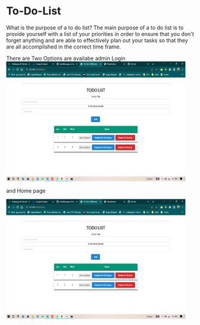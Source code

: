 # To-Do-List
What is the purpose of a to do list? The main purpose of a to do list is to provide yourself with a list of your priorities in order to ensure that you don't forget anything and are able to effectively plan out your tasks so that they are all accomplished in the correct time frame.


There are Two Options are availabe admin Login <br>
<img src="https://github.com/sanjayengineer121/To-Do-List/blob/main/Screenshot%20(115).png" width="480px" height="320px">

and Home page

<img src="https://github.com/sanjayengineer121/To-Do-List/blob/main/Screenshot%20(115).png" width="480px" height="320px">
